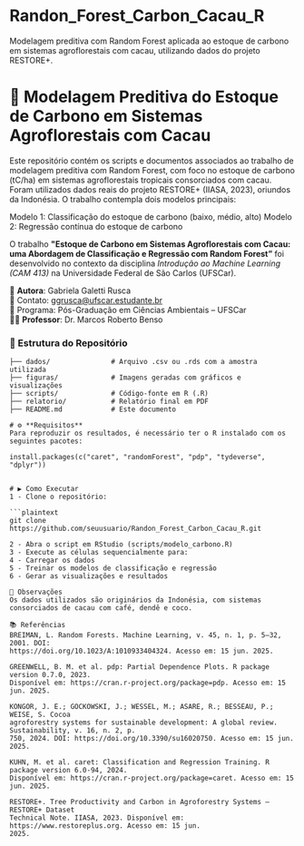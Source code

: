 # Randon_Forest_Carbon_Cacau_R
Modelagem preditiva com Random Forest aplicada ao estoque de carbono em sistemas agroflorestais com cacau, utilizando dados do projeto RESTORE+.

# 🌱 Modelagem Preditiva do Estoque de Carbono em Sistemas Agroflorestais com Cacau
Este repositório contém os scripts e documentos associados ao trabalho de modelagem preditiva com Random Forest, com foco no estoque de carbono (tC/ha) em sistemas agroflorestais tropicais consorciados com cacau. Foram utilizados dados reais do projeto RESTORE+ (IIASA, 2023), oriundos da Indonésia.
O trabalho contempla dois modelos principais:

Modelo 1: Classificação do estoque de carbono (baixo, médio, alto)
Modelo 2: Regressão contínua do estoque de carbono

O trabalho **"Estoque de Carbono em Sistemas Agroflorestais com Cacau: uma Abordagem de Classificação e Regressão com Random Forest”** foi desenvolvido no contexto da disciplina *Introdução ao Machine Learning (CAM 413)* na Universidade Federal de São Carlos (UFSCar).

📍 **Autora**: Gabriela Galetti Rusca  
📧 Contato: ggrusca@ufscar.estudante.br  
📘 Programa: Pós-Graduação em Ciências Ambientais – UFSCar  
👨‍🏫 **Professor**: Dr. Marcos Roberto Benso

### 📁 Estrutura do Repositório

```plaintext
├── dados/               # Arquivo .csv ou .rds com a amostra utilizada
├── figuras/             # Imagens geradas com gráficos e visualizações
├── scripts/             # Código-fonte em R (.R)
├── relatorio/           # Relatório final em PDF
├── README.md            # Este documento

# ⚙️ **Requisitos**
Para reproduzir os resultados, é necessário ter o R instalado com os seguintes pacotes:

install.packages(c("caret", "randomForest", "pdp", "tydeverse", "dplyr"))


# ▶️ Como Executar
1 - Clone o repositório:

```plaintext
git clone https://github.com/seuusuario/Randon_Forest_Carbon_Cacau_R.git

2 - Abra o script em RStudio (scripts/modelo_carbono.R)
3 - Execute as células sequencialmente para:
4 - Carregar os dados
5 - Treinar os modelos de classificação e regressão
6 - Gerar as visualizações e resultados

🧠 Observações
Os dados utilizados são originários da Indonésia, com sistemas consorciados de cacau com café, dendê e coco.

📚 Referências
BREIMAN, L. Random Forests. Machine Learning, v. 45, n. 1, p. 5–32, 2001. DOI: 
https://doi.org/10.1023/A:1010933404324. Acesso em: 15 jun. 2025. 

GREENWELL, B. M. et al. pdp: Partial Dependence Plots. R package version 0.7.0, 2023. 
Disponível em: https://cran.r-project.org/package=pdp. Acesso em: 15 jun. 2025. 

KONGOR, J. E.; GOCKOWSKI, J.; WESSEL, M.; ASARE, R.; BESSEAU, P.; WEISE, S. Cocoa 
agroforestry systems for sustainable development: A global review. Sustainability, v. 16, n. 2, p. 
750, 2024. DOI: https://doi.org/10.3390/su16020750. Acesso em: 15 jun. 2025. 

KUHN, M. et al. caret: Classification and Regression Training. R package version 6.0-94, 2024. 
Disponível em: https://cran.r-project.org/package=caret. Acesso em: 15 jun. 2025. 

RESTORE+. Tree Productivity and Carbon in Agroforestry Systems – RESTORE+ Dataset 
Technical Note. IIASA, 2023. Disponível em: https://www.restoreplus.org. Acesso em: 15 jun. 
2025. 
